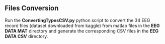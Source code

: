## Files Conversion
Run the **ConvertingTypesCSV.py** python script to convert the 34 EEG record files (dataset downloaded from kaggle) from matlab files in the **EEG DATA MAT** directory and generate the corresponding CSV files in the **EEG DATA CSV** directory.
